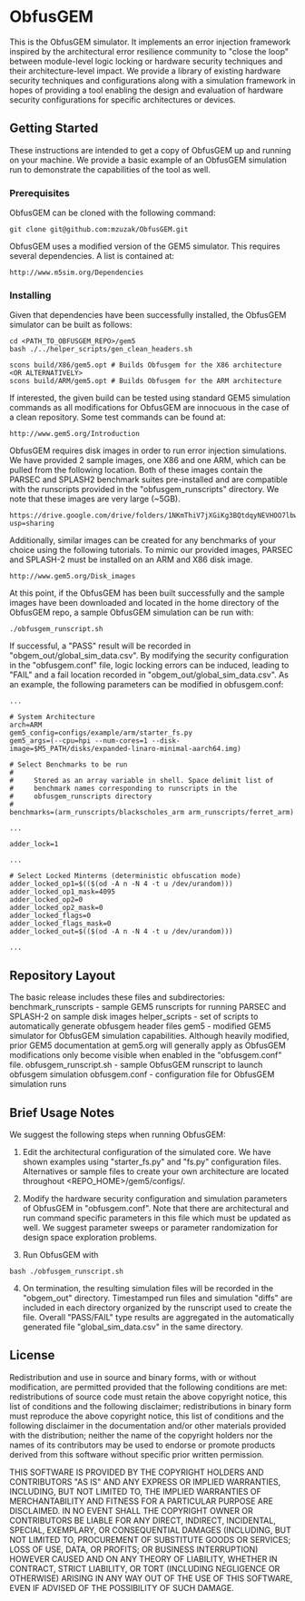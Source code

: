# ObfusGEM

This is the ObfusGEM simulator. It implements an error injection framework inspired by the architectural error resilience community to "close the loop" between module-level logic locking or hardware security techniques and their architecture-level impact. We provide a library of existing hardware security techniques and configurations along with a simulation framework in hopes of providing a tool enabling the design and evaluation of hardware security configurations for specific architectures or devices.

## Getting Started

These instructions are intended to get a copy of ObfusGEM up and running on your machine. We provide a basic example of an ObfusGEM simulation run to demonstrate the capabilities of the tool as well.

### Prerequisites

ObfusGEM can be cloned with the following command:

```
git clone git@github.com:mzuzak/ObfusGEM.git
```

ObfusGEM uses a modified version of the GEM5 simulator. This requires several dependencies. A list is contained at:

```
http://www.m5sim.org/Dependencies
```

### Installing

Given that dependencies have been successfully installed, the ObfusGEM simulator can be built as follows:

```
cd <PATH_TO_OBFUSGEM_REPO>/gem5
bash ./../helper_scripts/gen_clean_headers.sh

scons build/X86/gem5.opt # Builds Obfusgem for the X86 architecture
<OR ALTERNATIVELY>
scons build/ARM/gem5.opt # Builds Obfusgem for the ARM architecture
```

If interested, the given build can be tested using standard GEM5 simulation commands as all modifications for ObfusGEM are innocuous in the case of a clean repository. Some test commands can be found at:

```
http://www.gem5.org/Introduction
```

ObfusGEM requires disk images in order to run error injection simulations. We have provided 2 sample images, one X86 and one ARM, which can be pulled from the following location. Both of these images contain the PARSEC and SPLASH2 benchmark suites pre-installed and are compatible with the runscripts provided in the "obfusgem_runscripts" directory. We note that these images are very large (~5GB).

```
https://drive.google.com/drive/folders/1NKmThiV7jXGiKg3BQtdqyNEVHOO7lbw4?usp=sharing
```

Additionally, similar images can be created for any benchmarks of your choice using the following tutorials. To mimic our provided images, PARSEC and SPLASH-2 must be installed on an ARM and X86 disk image.

```
http://www.gem5.org/Disk_images
```

At this point, if the ObfusGEM has been built successfully and the sample images have been downloaded and located in the home directory of the ObfusGEM repo, a sample ObfusGEM simulation can be run with:

```
./obfusgem_runscript.sh
```

If successful, a "PASS" result will be recorded in "obgem_out/global_sim_data.csv". By modifying the security configuration in the "obfusgem.conf" file, logic locking errors can be induced, leading to "FAIL" and a fail location recorded in "obgem_out/global_sim_data.csv". As an example, the following parameters can be modified in obfusgem.conf:

```
...

# System Architecture
arch=ARM
gem5_config=configs/example/arm/starter_fs.py
gem5_args=(--cpu=hpi --num-cores=1 --disk-image=$M5_PATH/disks/expanded-linaro-minimal-aarch64.img)

# Select Benchmarks to be run
#
#     Stored as an array variable in shell. Space delimit list of
#     benchmark names corresponding to runscripts in the
#     obfusgem_runscripts directory
#
benchmarks=(arm_runscripts/blackscholes_arm arm_runscripts/ferret_arm)

...

adder_lock=1

...

# Select Locked Minterms (deterministic obfuscation mode)
adder_locked_op1=$(($(od -A n -N 4 -t u /dev/urandom)))
adder_locked_op1_mask=4095
adder_locked_op2=0
adder_locked_op2_mask=0
adder_locked_flags=0
adder_locked_flags_mask=0
adder_locked_out=$(($(od -A n -N 4 -t u /dev/urandom)))

...

```

## Repository Layout

The basic release includes these files and subdirectories:
benchmark_runscripts - sample GEM5 runscripts for running PARSEC and SPLASH-2 on sample disk images
helper_scripts - set of scripts to automatically generate obfusgem header files
gem5 - modified GEM5 simulator for ObfusGEM simulation capabilities. Although heavily modified, prior GEM5 documentation at gem5.org will generally apply as ObfusGEM modifications only become visible when enabled in the "obfusgem.conf" file.
obfusgem_runscript.sh - sample ObfusGEM runscript to launch obfusgem simulation
obfusgem.conf - configuration file for ObfusGEM simulation runs

## Brief Usage Notes

We suggest the following steps when running ObfusGEM:

1. Edit the architectural configuration of the simulated core. We have shown examples using "starter_fs.py" and "fs.py" configuration files. Alternatives or sample files to create your own architecture are located throughout <REPO_HOME>/gem5/configs/.

2. Modify the hardware security configuration and simulation parameters of ObfusGEM in "obfusgem.conf". Note that there are architectural and run command specific parameters in this file which must be updated as well. We suggest parameter sweeps or parameter randomization for design space exploration problems.

3. Run ObfusGEM with

```
bash ./obfusgem_runscript.sh
```

4. On termination, the resulting simulation files will be recorded in the "obgem_out" directory. Timestamped run files and simulation "diffs" are included in each directory organized by the runscript used to create the file. Overall "PASS/FAIL" type results are aggregated in the automatically generated file "global_sim_data.csv" in the same directory.

## License

Redistribution and use in source and binary forms, with or without
modification, are permitted provided that the following conditions are
met: redistributions of source code must retain the above copyright
notice, this list of conditions and the following disclaimer;
redistributions in binary form must reproduce the above copyright
notice, this list of conditions and the following disclaimer in the
documentation and/or other materials provided with the distribution;
neither the name of the copyright holders nor the names of its
contributors may be used to endorse or promote products derived from
this software without specific prior written permission.

THIS SOFTWARE IS PROVIDED BY THE COPYRIGHT HOLDERS AND CONTRIBUTORS
"AS IS" AND ANY EXPRESS OR IMPLIED WARRANTIES, INCLUDING, BUT NOT
LIMITED TO, THE IMPLIED WARRANTIES OF MERCHANTABILITY AND FITNESS FOR
A PARTICULAR PURPOSE ARE DISCLAIMED. IN NO EVENT SHALL THE COPYRIGHT
OWNER OR CONTRIBUTORS BE LIABLE FOR ANY DIRECT, INDIRECT, INCIDENTAL,
SPECIAL, EXEMPLARY, OR CONSEQUENTIAL DAMAGES (INCLUDING, BUT NOT
LIMITED TO, PROCUREMENT OF SUBSTITUTE GOODS OR SERVICES; LOSS OF USE,
DATA, OR PROFITS; OR BUSINESS INTERRUPTION) HOWEVER CAUSED AND ON ANY
THEORY OF LIABILITY, WHETHER IN CONTRACT, STRICT LIABILITY, OR TORT
(INCLUDING NEGLIGENCE OR OTHERWISE) ARISING IN ANY WAY OUT OF THE USE
OF THIS SOFTWARE, EVEN IF ADVISED OF THE POSSIBILITY OF SUCH DAMAGE.
